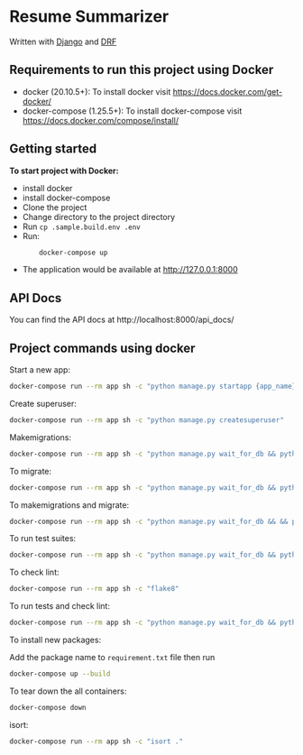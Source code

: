 # Resume Summarizer

Written with [Django](https://www.djangoproject.com/) and [DRF](https://www.django-rest-framework.org/)

## Requirements to run this project using Docker

- docker (20.10.5+): To install docker visit https://docs.docker.com/get-docker/
- docker-compose (1.25.5+): To install docker-compose visit https://docs.docker.com/compose/install/


## Getting started

**To start project with Docker:**
 - install docker
 - install docker-compose
 - Clone the project  
 - Change directory to the project directory 
 - Run `cp .sample.build.env .env`
 - Run:
    ```bash
        docker-compose up
    ```
  - The application would be available at http://127.0.0.1:8000

## API Docs
You can find the API docs at http://localhost:8000/api_docs/
## Project commands using docker

Start a new app:

```bash
docker-compose run --rm app sh -c "python manage.py startapp {app_name}"
```

Create superuser:

```bash
docker-compose run --rm app sh -c "python manage.py createsuperuser"
```

Makemigrations:

```bash
docker-compose run --rm app sh -c "python manage.py wait_for_db && python manage.py makemigrations"
```

To migrate:

```bash
docker-compose run --rm app sh -c "python manage.py wait_for_db && python manage.py migrate"
```

To makemigrations and migrate:

```bash
docker-compose run --rm app sh -c "python manage.py wait_for_db && && python manage.py makemigrations && python manage.py migrate"
```

To run test suites:

```bash
docker-compose run --rm app sh -c "python manage.py wait_for_db && python manage.py test"
```

To check lint:

```bash
docker-compose run --rm app sh -c "flake8"
```

To run tests and check lint:

```bash
docker-compose run --rm app sh -c "python manage.py wait_for_db && python manage.py test && flake8"
```

To install new packages:

Add the package name to  ```requirement.txt``` file
then run 

```bash
docker-compose up --build
```

To tear down the all containers:

```bash
docker-compose down
```

isort:

```bash
docker-compose run --rm app sh -c "isort ."
```
